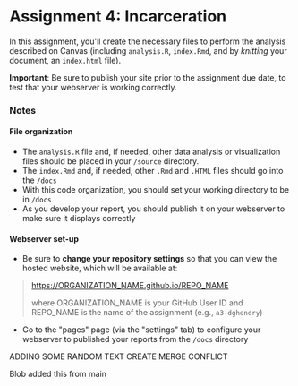 # Assignment 4: Incarceration
In this assignment, you'll create the necessary files to perform the analysis described on Canvas (including `analysis.R`, `index.Rmd`, and by _knitting_ your document, an `index.html` file).

**Important**: Be sure to publish your site prior to the assignment due date, to test that your webserver is working correctly.

###  Notes
#### File organization
* The `analysis.R` file and, if needed, other data analysis or visualization files should be placed in your `/source` directory.
* The `index.Rmd` and, if needed, other `.Rmd` and `.HTML` files should go into the `/docs`
* With this code organization, you should set your working directory to be in `/docs`
* As you develop your report, you should publish it on your webserver to make sure it displays correctly

#### Webserver set-up
* Be sure to **change your repository settings** so that you can view the hosted website,  which will be available at:
> https://ORGANIZATION_NAME.github.io/REPO_NAME
>
>where ORGANIZATION_NAME is your GitHub User ID and REPO_NAME is the name of the assignment (e.g., `a3-dghendry`)
* Go to the "pages" page (via the "settings" tab) to configure your webserver to published your reports from the `/docs` directory

ADDING SOME RANDOM TEXT CREATE MERGE CONFLICT

Blob added this from main